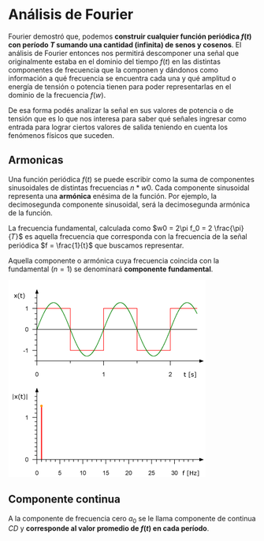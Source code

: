 # Análisis de Fourier

Fourier demostró que, podemos **construir cualquier función periódica $f(t)$ con período $T$ sumando una cantidad (infinita) de senos y cosenos**. El análisis de Fourier entonces nos permitirá descomponer una señal que originalmente estaba en el dominio del tiempo $f(t)$ en las distintas componentes de frecuencia que la componen y dándonos como información a qué frecuencia se encuentra cada una y qué amplitud o energía de tensión o potencia tienen para poder representarlas en el dominio de la frecuencia $f(w)$.

De esa forma podés analizar la señal en sus valores de potencia o de tensión que es lo que nos interesa para saber qué señales ingresar como entrada para lograr ciertos valores de salida teniendo en cuenta los fenómenos físicos que suceden.

## Armonicas

Una función periódica $f(t)$ se puede escribir como la suma de componentes sinusoidales de distintas frecuencias $n * w0$. Cada componente sinusoidal representa una **armónica** enésima de la función. Por ejemplo, la decimosegunda componente sinusoidal, será la decimosegunda armónica de la función.

La frecuencia fundamental, calculada como $w0 = 2\pi f_0 = 2 \frac{\pi}{𝑇}$ es aquella frecuencia que corresponda con la frecuencia de la señal periódica $f = \frac{1}{t}$ que buscamos representar.

Aquella componente o armónica cuya frecuencia coincida con la fundamental ($n=1$) se denominará **componente fundamental**.

![transformada_fourier](../../assets/transformada_fourier.gif)

## Componente continua

A la componente de frecuencia cero $a_0$ se le llama componente de continua $CD$ y **corresponde al valor promedio de $f(t)$ en cada período**.